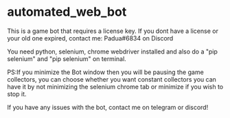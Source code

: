# automated_web_bot
This is a game bot that requires a license key. 
 If you dont have a license or your old one expired, contact me: Padua#6834 on Discord

You need python, selenium, chrome webdriver installed and also do a "pip selenium" and "pip selenium" on terminal.

PS:If you minimize the Bot window then you will be pausing the game collectors, 
you can choose whether you want constant collectors you can have it by not minimizing the selenium chrome tab
or minimize if you wish to stop it.

If you have any issues with the bot, contact me on telegram or discord!
